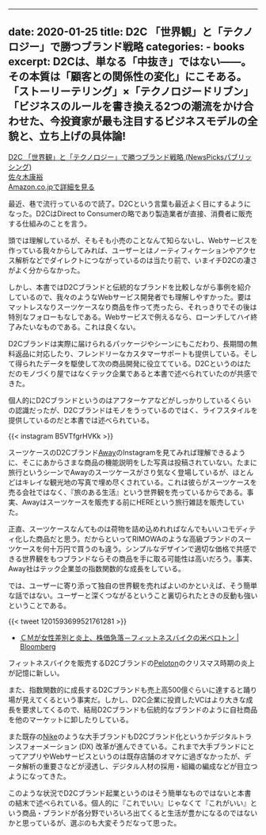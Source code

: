 
---
date: 2020-01-25
title: D2C 「世界観」と「テクノロジー」で勝つブランド戦略
categories: 
    - books
excerpt: D2Cは、単なる「中抜き」ではない――。その本質は「顧客との関係性の変化」にこそある。「ストーリーテリング」×「テクノロジードリブン」「ビジネスのルールを書き換える2つの潮流をかけ合わせた、今投資家が最も注目するビジネスモデルの全貌と、立ち上げの具体論!
---
<div class="__media"><a href="https://www.amazon.co.jp/dp/491006303X/?tag=warikiru-22" target="_blank" rel="noopener">
<img src="https://images-na.ssl-images-amazon.com/images/I/413nBpiqA5L._SX360_BO1,204,203,200_.jpg" alt="" class="__media__image">
<div class="__media__body">
    <div>D2C 「世界観」と「テクノロジー」で勝つブランド戦略 (NewsPicksパブリッシング)</div>
    <div class="__media__text">佐々木康裕</div>
    <div>Amazon.co.jpで詳細を見る</div>
</div>
</a></div>

最近、巷で流行っているので読了。D2Cという言葉も最近よく目にするようになった。D2CはDirect to Consumerの略であり製造業者が直接、消費者に販売する仕組みのことを言う。

頭では理解しているが、そもそも小売のことなんて知らないし、Webサービスを作っている我々からしてみれば、ユーザーとはノーティフィケーションやアクセス解析などでダイレクトにつながっているのは当たり前で、いまイチD2Cの凄さがよく分からなかった。

しかし、本書ではD2Cブランドと伝統的なブランドを比較しながら事例を紹介しているので、我々のようなWebサービス開発者でも理解しやすかった。要はマットレスなりスーツケースなり商品を作って売ったら、それっきりでその後は特別なフォローもなしである。Webサービスで例えるなら、ローンチしてハイ終了みたいなものである。これは良くない。

D2Cブランドは実際に届けられるパッケージやシーンにもこだわり、長期間の無料返品に対応したり、フレンドリーなカスタマーサポートも提供している。そして得られたデータを駆使して次の商品開発に役立てている。D2Cというのはただのモノづくり屋ではなくテック企業であると本書で述べられていたのが共感できた。

個人的にD2Cブランドというのはアフターケアなどがしっかりしているくらいの認識だったが、D2Cブランドはモノをうっているのではく、ライフスタイルを提供しているのだと本書では述べられている。

{{< instagram B5VTfgrHVKk >}}

スーツケースのD2Cブランド[Away](https://www.awaytravel.com/)のInstagramを見てみれば理解できるように、そこにあからさまな商品の機能説明をした写真は投稿されていない。たまに旅行というシーンでAwayのスーツケースがさり気なく登場しているが、ほとんどはキレイな観光地の写真で埋め尽くされている。これは彼らがスーツケースを売る会社ではなく、『旅のある生活』という世界観を売っているからである。事実、Awayはスーツケースを販売する前にHEREという旅行雑誌を販売していた。

正直、スーツケースなんてものは荷物を詰め込めれればなんでもいいコモディティ化した商品だと思う。だからといってRIMOWAのような高級ブランドのスーツケースを何十万円で買うのも違う。シンプルなデザインで適切な価格で共感できる世界観をもつブランドならその商品を手に取る可能性は高いだろう。事実、Away社はテック企業並の指数関数的な成長をしている。

では、ユーザーに寄り添って独自の世界観を売ればよいのかといえば、そう簡単な話ではない。ユーザーと深くつながるということ裏切られたときの反動も強いということである。

{{< tweet 1201593699521761281 >}}

- [ＣＭが女性差別と炎上、株価急落－フィットネスバイクの米ペロトン | Bloomberg](https://www.bloomberg.co.jp/news/articles/2019-12-04/Q1YZ4CT1UM1101) 

フィットネスバイクを販売するD2Cブランドの[Peloton](https://www.onepeloton.com/)のクリスマス時期の炎上が記憶に新しい。

また、指数関数的に成長するD2Cブランドも売上高500億ぐらいに達すると踊り場が見えてくるという事実だ。しかし、D2C企業に投資したVCはより大きな成長を要求してくるので、結局D2Cブランドも伝統的なブランドのように自社商品を他のマーケットに卸したりしている。

また既存の[Nike](https://www.nike.com/jp/ja_jp/c/nike-plus)のような大手ブランドもD2Cブランド化というかデジタルトランスフォーメーション (DX) 改革が進んできている。これまで大手ブランドにとってアプリやWebサービスというのは既存店舗のオマケに過ぎなかったが、データ解析の重要さなどが浸透し、デジタル人材の採用・組織の編成などが目立つようになってきた。

このような状況でD2Cブランド起業というのはそう簡単なものではないと本書の結末で述べられている。個人的に『これでいい』じゃなくて『これがいい』という商品・ブランドが各分野でいろいろ出てくると生活が豊かになるのではないかと思っているが、選ぶのも大変そうだなって思った。
